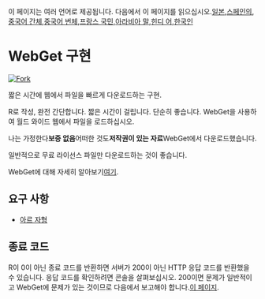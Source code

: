 <!-- # WebGet  [![GitHub forks](https://img.shields.io/github/forks/Tyler887/WebGet?label=Fork&style=social)](https://github.com/Tyler887/WebGet/fork)  The implementation to download files from the Web, in a short time.  Written in R, complete simple. It takes a short time, simply good. Use WebGet to retrieve files from the world wide web.    I assume **no warranty** for any **copyrighted material** downloaded on WebGet. I usally recommend downloading freely licensed files only. <br />https://github.com?Tyler887/WebGet/commit/main/ -->

이 페이지는 여러 언어로 제공됩니다.
다음에서 이 페이지를 읽으십시오.[일본](README.ja.md),[스페인의](README.es.md),[중국어 간체](README.zh-CN.md),[중국어 번체](README.zh-TW.md),[프랑스 국민](README.fr.md),[아라비아 말](README.ar.md),[힌디 어](README.hi.md),[한국인](README.ko.md)

# WebGet 구현

[![Fork](https://img.shields.io/github/forks/Tyler887/WebGet?label=Fork&style=social)](https://github.com/Tyler887/WebGet/fork)

짧은 시간에 웹에서 파일을 빠르게 다운로드하는 구현.

R로 작성, 완전 간단합니다. 짧은 시간이 걸립니다. 단순히 좋습니다. WebGet을 사용하여 월드 와이드 웹에서 파일을 로드하십시오.

나는 가정한다**보증 없음**어떠한 것도**저작권이 있는 자료**WebGet에서 다운로드했습니다.

일반적으로 무료 라이선스 파일만 다운로드하는 것이 좋습니다.

WebGet에 대해 자세히 알아보기[여기](https://github.com/Tyler887/WebGet/wiki/WebGet).

## 요구 사항

-   [아르 자형](https://r-project.org)

## 종료 코드

R이 0이 아닌 종료 코드를 반환하면 서버가 200이 아닌 HTTP 응답 코드를 반환했을 수 있습니다. 응답 코드를 확인하려면 콘솔을 살펴보십시오. 200이면 문제가 일반적이고 WebGet에 문제가 있는 것이므로 다음에서 보고해야 합니다.[이 페이지](https://github.com/Tyler887/WebGet/issues).
